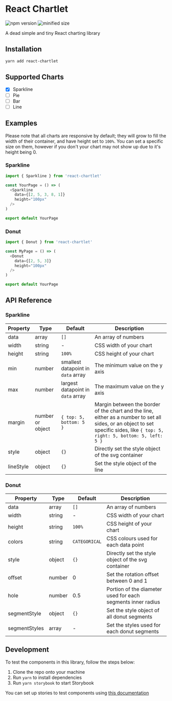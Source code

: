 # React Chartlet
![npm version](https://img.shields.io/npm/v/react-chartlet)
![minified size](https://img.shields.io/badge/minified%20size-730%20B-blue)

A dead simple and tiny React charting library

## Installation

```bash
yarn add react-chartlet
```

## Supported Charts

- [x] Sparkline
- [ ] Pie
- [ ] Bar
- [ ] Line

## Examples

Please note that all charts are responsive by default; they will grow to fill the width of their container, and have height set to `100%`. You can set a specific size on them, however if you don't your chart may not show up due to it's height being 0.

### Sparkline

```js
import { Sparkline } from 'react-chartlet'

const YourPage = () => (
  <Sparkline
    data={[2, 5, 3, 8, 1]}
    height="100px"
  />
)

export default YourPage
```

### Donut

```js
import { Donut } from 'react-chartlet'

const MyPage = () => (
  <Donut
    data={[2, 5, 3]}
    height="100px"
  />
)

export default YourPage
```
## API Reference

### Sparkline

| Property | Type | Default | Description |
| - | - | - | - |
| data | array | `[]` | An array of numbers |
| width | string | - | CSS width of your chart |
| height | string | `100%` | CSS height of your chart |
| min | number | smallest datapoint in `data` array | The minimum value on the y axis |
| max | number | largest datapoint in `data` array | The maximum value on the y axis |
| margin | number or object | `{ top: 5, bottom: 5 }` | Margin between the border of the chart and the line, either as a number to set all sides, or an object to set specific sides, like `{ top: 5, right: 5, bottom: 5, left: 5 }` |
| style | object | `{}` | Directly set the style object of the svg container |
| lineStyle | object | `{}` | Set the style object of the line |

### Donut

| Property | Type | Default | Description |
| - | - | - | - |
| data | array | `[]` | An array of numbers |
| width | string | - | CSS width of your chart |
| height | string | `100%` | CSS height of your chart |
| colors | string | `CATEGORICAL` | CSS colours used for each data point |
| style | object | `{}` | Directly set the style object of the svg container |
| offset | number | 0 | Set the rotation offset between 0 and 1 |
| hole | number | 0.5 | Portion of the diameter used for each segments inner radius |
| segmentStyle | object | `{}` | Set the style object of all donut segments |
| segmentStyles | array | - | Set the styles used for each donut segments |

## Development

To test the components in this library, follow the steps below:

1. Clone the repo onto your machine
2. Run `yarn` to install dependencies
3. Run `yarn storybook` to start Storybook

You can set up stories to test components using [this documentation](https://storybook.js.org/docs/react/writing-stories/introduction)
